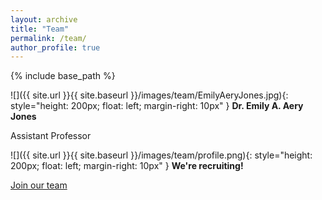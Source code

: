 ```yaml
---
layout: archive
title: "Team"
permalink: /team/
author_profile: true
---
```


{% include base_path %}

![]({{ site.url }}{{ site.baseurl }}/images/team/EmilyAeryJones.jpg){: style="height: 200px; float: left; margin-right: 10px" }
**Dr. Emily A. Aery Jones**

Assistant Professor

![]({{ site.url }}{{ site.baseurl }}/images/team/profile.png){: style="height: 200px; float: left; margin-right: 10px" }
**We're recruiting!**

[Join our team](/join/)